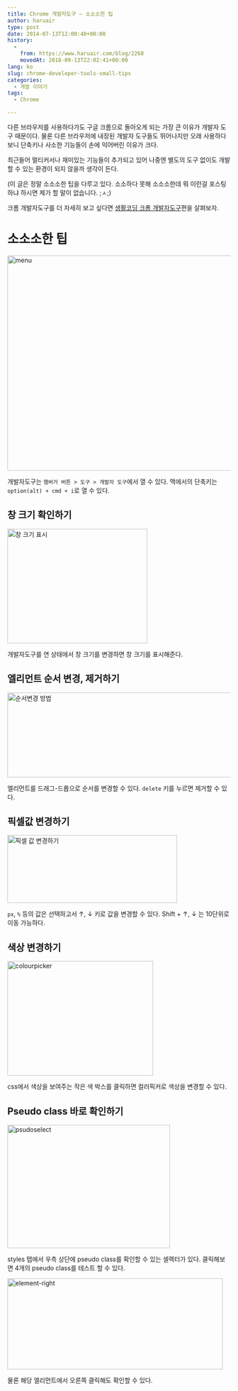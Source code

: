 ```yaml
---
title: Chrome 개발자도구 – 소소소한 팁
author: haruair
type: post
date: 2014-07-13T12:00:40+00:00
history:
  - 
    from: https://www.haruair.com/blog/2260
    movedAt: 2018-09-13T22:02:41+00:00
lang: ko
slug: chrome-developer-tools-small-tips
categories:
  - 개발 이야기
tags:
  - Chrome

---
```

다른 브라우저를 사용하다가도 구글 크롬으로 돌아오게 되는 가장 큰 이유가 개발자 도구 때문이다. 물론 다른 브라우저에 내장된 개발자 도구들도 뛰어나지만 오래 사용하다보니 단축키나 사소한 기능들이 손에 익어버린 이유가 크다.

최근들어 멀티커서나 재미있는 기능들이 추가되고 있어 나중엔 별도의 도구 없이도 개발할 수 있는 환경이 되지 않을까 생각이 든다.

(이 글은 정말 소소소한 팁을 다루고 있다. 소소하다 못해 소소소한데 뭐 이런걸 포스팅하냐 하시면 제가 할 말이 없습니다. ;ㅅ;)

크롬 개발자도구를 더 자세히 보고 싶다면 [생활코딩 크롬 개발자도구][1]편을 살펴보자.

# 소소소한 팁

<img data-attachment-id="2264" data-permalink="https://edykim.com/blog/2260/menu-2" data-orig-file="https://edykim.com/wp-content/uploads/2014/07/menu.png?fit=629%2C485&ssl=1" data-orig-size="629,485" data-comments-opened="1" data-image-meta="{&quot;aperture&quot;:&quot;0&quot;,&quot;credit&quot;:&quot;&quot;,&quot;camera&quot;:&quot;&quot;,&quot;caption&quot;:&quot;&quot;,&quot;created_timestamp&quot;:&quot;0&quot;,&quot;copyright&quot;:&quot;&quot;,&quot;focal_length&quot;:&quot;0&quot;,&quot;iso&quot;:&quot;0&quot;,&quot;shutter_speed&quot;:&quot;0&quot;,&quot;title&quot;:&quot;&quot;}" data-image-title="menu" data-image-description="" data-medium-file="https://edykim.com/wp-content/uploads/2014/07/menu.png?fit=300%2C231&ssl=1" data-large-file="https://edykim.com/wp-content/uploads/2014/07/menu.png?fit=629%2C485&ssl=1" src="https://edykim.com/wp-content/uploads/2014/07/menu.png?resize=629%2C485" alt="menu" width="629" height="485" class="aligncenter size-full wp-image-2264" srcset="https://edykim.com/wp-content/uploads/2014/07/menu.png?w=629&ssl=1 629w, https://edykim.com/wp-content/uploads/2014/07/menu.png?resize=300%2C231&ssl=1 300w" sizes="(max-width: 629px) 100vw, 629px" data-recalc-dims="1" />

개발자도구는 `햄버거 버튼 > 도구 > 개발자 도구`에서 열 수 있다. 맥에서의 단축키는 `option(alt) + cmd + i`로 열 수 있다.

## 창 크기 확인하기

<img data-attachment-id="2263" data-permalink="https://edykim.com/blog/2260/screen-shot-2014-07-13-at-9-28-41-pm" data-orig-file="https://edykim.com/wp-content/uploads/2014/07/Screen-Shot-2014-07-13-at-9.28.41-pm.png?fit=316%2C258&ssl=1" data-orig-size="316,258" data-comments-opened="1" data-image-meta="{&quot;aperture&quot;:&quot;0&quot;,&quot;credit&quot;:&quot;&quot;,&quot;camera&quot;:&quot;&quot;,&quot;caption&quot;:&quot;&quot;,&quot;created_timestamp&quot;:&quot;0&quot;,&quot;copyright&quot;:&quot;&quot;,&quot;focal_length&quot;:&quot;0&quot;,&quot;iso&quot;:&quot;0&quot;,&quot;shutter_speed&quot;:&quot;0&quot;,&quot;title&quot;:&quot;&quot;}" data-image-title="창 크기 표시" data-image-description="" data-medium-file="https://edykim.com/wp-content/uploads/2014/07/Screen-Shot-2014-07-13-at-9.28.41-pm.png?fit=300%2C244&ssl=1" data-large-file="https://edykim.com/wp-content/uploads/2014/07/Screen-Shot-2014-07-13-at-9.28.41-pm.png?fit=316%2C258&ssl=1" src="https://edykim.com/wp-content/uploads/2014/07/Screen-Shot-2014-07-13-at-9.28.41-pm.png?resize=316%2C258" alt="창 크기 표시" width="316" height="258" class="aligncenter size-full wp-image-2263" srcset="https://edykim.com/wp-content/uploads/2014/07/Screen-Shot-2014-07-13-at-9.28.41-pm.png?w=316&ssl=1 316w, https://edykim.com/wp-content/uploads/2014/07/Screen-Shot-2014-07-13-at-9.28.41-pm.png?resize=300%2C244&ssl=1 300w" sizes="(max-width: 316px) 100vw, 316px" data-recalc-dims="1" />

개발자도구를 연 상태에서 창 크기를 변경하면 창 크기를 표시해준다.

## 엘리먼트 순서 변경, 제거하기

<img data-attachment-id="2262" data-permalink="https://edykim.com/blog/2260/attachment/1" data-orig-file="https://edykim.com/wp-content/uploads/2014/07/1.gif?fit=627%2C191&ssl=1" data-orig-size="627,191" data-comments-opened="1" data-image-meta="{&quot;aperture&quot;:&quot;0&quot;,&quot;credit&quot;:&quot;&quot;,&quot;camera&quot;:&quot;&quot;,&quot;caption&quot;:&quot;&quot;,&quot;created_timestamp&quot;:&quot;0&quot;,&quot;copyright&quot;:&quot;&quot;,&quot;focal_length&quot;:&quot;0&quot;,&quot;iso&quot;:&quot;0&quot;,&quot;shutter_speed&quot;:&quot;0&quot;,&quot;title&quot;:&quot;&quot;}" data-image-title="1" data-image-description="" data-medium-file="https://edykim.com/wp-content/uploads/2014/07/1.gif?fit=300%2C91&ssl=1" data-large-file="https://edykim.com/wp-content/uploads/2014/07/1.gif?fit=627%2C191&ssl=1" src="https://edykim.com/wp-content/uploads/2014/07/1.gif?resize=627%2C191" alt="순서변경 방법" width="627" height="191" class="aligncenter size-full wp-image-2262" data-recalc-dims="1" />

엘리먼트를 드래그-드롭으로 순서를 변경할 수 있다. `delete` 키를 누르면 제거할 수 있다.

## 픽셀값 변경하기

<img data-attachment-id="2261" data-permalink="https://edykim.com/blog/2260/attachment/2" data-orig-file="https://edykim.com/wp-content/uploads/2014/07/2.gif?fit=383%2C153&ssl=1" data-orig-size="383,153" data-comments-opened="1" data-image-meta="{&quot;aperture&quot;:&quot;0&quot;,&quot;credit&quot;:&quot;&quot;,&quot;camera&quot;:&quot;&quot;,&quot;caption&quot;:&quot;&quot;,&quot;created_timestamp&quot;:&quot;0&quot;,&quot;copyright&quot;:&quot;&quot;,&quot;focal_length&quot;:&quot;0&quot;,&quot;iso&quot;:&quot;0&quot;,&quot;shutter_speed&quot;:&quot;0&quot;,&quot;title&quot;:&quot;&quot;}" data-image-title="2" data-image-description="" data-medium-file="https://edykim.com/wp-content/uploads/2014/07/2.gif?fit=300%2C119&ssl=1" data-large-file="https://edykim.com/wp-content/uploads/2014/07/2.gif?fit=383%2C153&ssl=1" src="https://edykim.com/wp-content/uploads/2014/07/2.gif?resize=383%2C153" alt="픽셀 값 변경하기" width="383" height="153" class="aligncenter size-full wp-image-2261" data-recalc-dims="1" />

`px`, `%` 등의 값은 선택하고서 ↑, ↓ 키로 값을 변경할 수 있다. Shift + ↑, ↓ 는 10단위로 이동 가능하다.

## 색상 변경하기

<img data-attachment-id="2265" data-permalink="https://edykim.com/blog/2260/colourpicker" data-orig-file="https://edykim.com/wp-content/uploads/2014/07/colourpicker.gif?fit=329%2C258&ssl=1" data-orig-size="329,258" data-comments-opened="1" data-image-meta="{&quot;aperture&quot;:&quot;0&quot;,&quot;credit&quot;:&quot;&quot;,&quot;camera&quot;:&quot;&quot;,&quot;caption&quot;:&quot;&quot;,&quot;created_timestamp&quot;:&quot;0&quot;,&quot;copyright&quot;:&quot;&quot;,&quot;focal_length&quot;:&quot;0&quot;,&quot;iso&quot;:&quot;0&quot;,&quot;shutter_speed&quot;:&quot;0&quot;,&quot;title&quot;:&quot;&quot;}" data-image-title="colourpicker" data-image-description="" data-medium-file="https://edykim.com/wp-content/uploads/2014/07/colourpicker.gif?fit=300%2C235&ssl=1" data-large-file="https://edykim.com/wp-content/uploads/2014/07/colourpicker.gif?fit=329%2C258&ssl=1" src="https://edykim.com/wp-content/uploads/2014/07/colourpicker.gif?resize=329%2C258" alt="colourpicker" width="329" height="258" class="aligncenter size-full wp-image-2265" data-recalc-dims="1" />

css에서 색상을 보여주는 작은 색 박스를 클릭하면 컬러픽커로 색상을 변경할 수 있다.

## Pseudo class 바로 확인하기

<img data-attachment-id="2266" data-permalink="https://edykim.com/blog/2260/psudoselect" data-orig-file="https://edykim.com/wp-content/uploads/2014/07/psudoselect.gif?fit=367%2C278&ssl=1" data-orig-size="367,278" data-comments-opened="1" data-image-meta="{&quot;aperture&quot;:&quot;0&quot;,&quot;credit&quot;:&quot;&quot;,&quot;camera&quot;:&quot;&quot;,&quot;caption&quot;:&quot;&quot;,&quot;created_timestamp&quot;:&quot;0&quot;,&quot;copyright&quot;:&quot;&quot;,&quot;focal_length&quot;:&quot;0&quot;,&quot;iso&quot;:&quot;0&quot;,&quot;shutter_speed&quot;:&quot;0&quot;,&quot;title&quot;:&quot;&quot;}" data-image-title="psudoselect" data-image-description="" data-medium-file="https://edykim.com/wp-content/uploads/2014/07/psudoselect.gif?fit=300%2C227&ssl=1" data-large-file="https://edykim.com/wp-content/uploads/2014/07/psudoselect.gif?fit=367%2C278&ssl=1" src="https://edykim.com/wp-content/uploads/2014/07/psudoselect.gif?resize=367%2C278" alt="psudoselect" width="367" height="278" class="aligncenter size-full wp-image-2266" data-recalc-dims="1" />

styles 탭에서 우측 상단에 pseudo class를 확인할 수 있는 셀렉터가 있다. 클릭해보면 4개의 pseudo class를 테스트 할 수 있다.

<img data-attachment-id="2267" data-permalink="https://edykim.com/blog/2260/element-right" data-orig-file="https://edykim.com/wp-content/uploads/2014/07/element-right.png?fit=486%2C205&ssl=1" data-orig-size="486,205" data-comments-opened="1" data-image-meta="{&quot;aperture&quot;:&quot;0&quot;,&quot;credit&quot;:&quot;&quot;,&quot;camera&quot;:&quot;&quot;,&quot;caption&quot;:&quot;&quot;,&quot;created_timestamp&quot;:&quot;0&quot;,&quot;copyright&quot;:&quot;&quot;,&quot;focal_length&quot;:&quot;0&quot;,&quot;iso&quot;:&quot;0&quot;,&quot;shutter_speed&quot;:&quot;0&quot;,&quot;title&quot;:&quot;&quot;}" data-image-title="element-right" data-image-description="" data-medium-file="https://edykim.com/wp-content/uploads/2014/07/element-right.png?fit=300%2C126&ssl=1" data-large-file="https://edykim.com/wp-content/uploads/2014/07/element-right.png?fit=486%2C205&ssl=1" src="https://edykim.com/wp-content/uploads/2014/07/element-right.png?resize=486%2C205" alt="element-right" width="486" height="205" class="aligncenter size-full wp-image-2267" srcset="https://edykim.com/wp-content/uploads/2014/07/element-right.png?w=486&ssl=1 486w, https://edykim.com/wp-content/uploads/2014/07/element-right.png?resize=300%2C126&ssl=1 300w" sizes="(max-width: 486px) 100vw, 486px" data-recalc-dims="1" />

물론 해당 엘리먼트에서 오른쪽 클릭해도 확인할 수 있다.

 [1]: http://opentutorials.org/course/580
